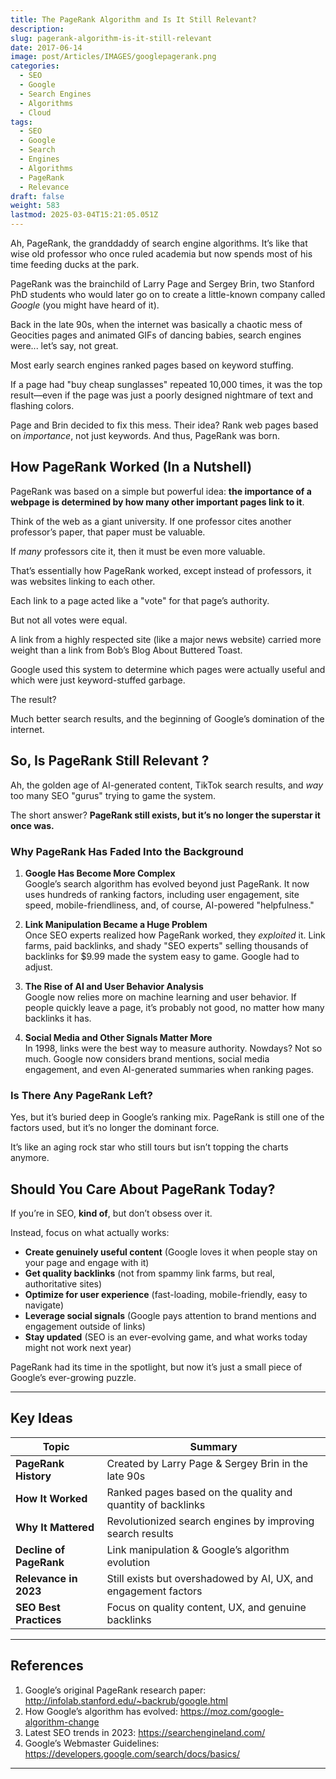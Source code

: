 ```yaml
---
title: The PageRank Algorithm and Is It Still Relevant?
description: 
slug: pagerank-algorithm-is-it-still-relevant
date: 2017-06-14
image: post/Articles/IMAGES/googlepagerank.png
categories:
  - SEO
  - Google
  - Search Engines
  - Algorithms
  - Cloud
tags:
  - SEO
  - Google
  - Search
  - Engines
  - Algorithms
  - PageRank
  - Relevance
draft: false
weight: 583
lastmod: 2025-03-04T15:21:05.051Z
---
```

<!-- 
# The PageRank Algorithm and Is It Still Relevant?

## A Brief History of PageRank
-->

Ah, PageRank, the granddaddy of search engine algorithms. It’s like that wise old professor who once ruled academia but now spends most of his time feeding ducks at the park.

PageRank was the brainchild of Larry Page and Sergey Brin, two Stanford PhD students who would later go on to create a little-known company called *Google* (you might have heard of it).

Back in the late 90s, when the internet was basically a chaotic mess of Geocities pages and animated GIFs of dancing babies, search engines were... let’s say, not great.

Most early search engines ranked pages based on keyword stuffing.

If a page had "buy cheap sunglasses" repeated 10,000 times, it was the top result—even if the page was just a poorly designed nightmare of text and flashing colors.

Page and Brin decided to fix this mess. Their idea? Rank web pages based on *importance*, not just keywords. And thus, PageRank was born.

## How PageRank Worked (In a Nutshell)

PageRank was based on a simple but powerful idea: **the importance of a webpage is determined by how many other important pages link to it**.

Think of the web as a giant university. If one professor cites another professor’s paper, that paper must be valuable.

If *many* professors cite it, then it must be even more valuable.

That’s essentially how PageRank worked, except instead of professors, it was websites linking to each other.

Each link to a page acted like a "vote" for that page’s authority.

But not all votes were equal.

A link from a highly respected site (like a major news website) carried more weight than a link from Bob’s Blog About Buttered Toast.

Google used this system to determine which pages were actually useful and which were just keyword-stuffed garbage.

The result?

Much better search results, and the beginning of Google’s domination of the internet.

## So, Is PageRank Still Relevant ?

Ah, the golden age of AI-generated content, TikTok search results, and *way* too many SEO "gurus" trying to game the system.

The short answer? **PageRank still exists, but it’s no longer the superstar it once was.**

### Why PageRank Has Faded Into the Background

1. **Google Has Become More Complex**\
   Google’s search algorithm has evolved beyond just PageRank. It now uses hundreds of ranking factors, including user engagement, site speed, mobile-friendliness, and, of course, AI-powered "helpfulness."

2. **Link Manipulation Became a Huge Problem**\
   Once SEO experts realized how PageRank worked, they *exploited* it. Link farms, paid backlinks, and shady "SEO experts" selling thousands of backlinks for \$9.99 made the system easy to game. Google had to adjust.

3. **The Rise of AI and User Behavior Analysis**\
   Google now relies more on machine learning and user behavior. If people quickly leave a page, it’s probably not good, no matter how many backlinks it has.

4. **Social Media and Other Signals Matter More**\
   In 1998, links were the best way to measure authority. Nowdays? Not so much. Google now considers brand mentions, social media engagement, and even AI-generated summaries when ranking pages.

### Is There Any PageRank Left?

Yes, but it’s buried deep in Google’s ranking mix. PageRank is still one of the factors used, but it’s no longer the dominant force.

It’s like an aging rock star who still tours but isn’t topping the charts anymore.

## Should You Care About PageRank Today?

If you’re in SEO, **kind of**, but don’t obsess over it.

Instead, focus on what actually works:

* **Create genuinely useful content** (Google loves it when people stay on your page and engage with it)
* **Get quality backlinks** (not from spammy link farms, but real, authoritative sites)
* **Optimize for user experience** (fast-loading, mobile-friendly, easy to navigate)
* **Leverage social signals** (Google pays attention to brand mentions and engagement outside of links)
* **Stay updated** (SEO is an ever-evolving game, and what works today might not work next year)

PageRank had its time in the spotlight, but now it’s just a small piece of Google’s ever-growing puzzle.

<!-- 
So if you were planning to launch an SEO strategy based solely on PageRank, you might want to reconsider. Or at least, prepare to be very, very disappointed.
-->

***

## Key Ideas

| Topic                   | Summary                                                         |
| ----------------------- | --------------------------------------------------------------- |
| **PageRank History**    | Created by Larry Page & Sergey Brin in the late 90s             |
| **How It Worked**       | Ranked pages based on the quality and quantity of backlinks     |
| **Why It Mattered**     | Revolutionized search engines by improving search results       |
| **Decline of PageRank** | Link manipulation & Google’s algorithm evolution                |
| **Relevance in 2023**   | Still exists but overshadowed by AI, UX, and engagement factors |
| **SEO Best Practices**  | Focus on quality content, UX, and genuine backlinks             |

***

## References

1. Google’s original PageRank research paper: <http://infolab.stanford.edu/~backrub/google.html>
2. How Google’s algorithm has evolved: <https://moz.com/google-algorithm-change>
3. Latest SEO trends in 2023: <https://searchengineland.com/>
4. Google’s Webmaster Guidelines: <https://developers.google.com/search/docs/basics/>

***
